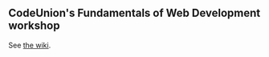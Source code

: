 ## CodeUnion's Fundamentals of Web Development workshop

See [the wiki](https://github.com/codeunion/web-fundamentals/wiki).
